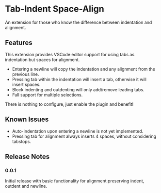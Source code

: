# Tab-Indent Space-Align

An extension for those who know the difference between indentation and
alignment.

## Features

This extension provides VSCode editor support for using tabs as indentation but
spaces for alignment.

* Entering a newline will copy the indentation and any alignment from the
  previous line.
* Pressing tab within the indentation will insert a tab, otherwise it will
  insert spaces.
* Block indenting and outdenting will only add/remove leading tabs.
* Full support for multiple selections.

There is nothing to configure, just enable the plugin and benefit!

## Known Issues

* Auto-indentation upon entering a newline is not yet implemented.
* Pressing tab for alignment always inserts 4 spaces, without considering
  tabstops.

## Release Notes

### 0.0.1

Initial release with basic functionality for alignment preserving indent,
outdent and newline.

